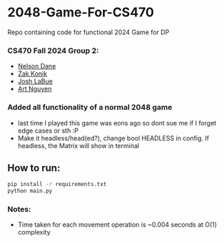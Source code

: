 # 2048-Game-For-CS470

Repo containing code for functional 2024 Game for DP

### CS470 Fall 2024 Group 2:
- [Nelson Dane](https://github.com/NelsonDane)
- [Zak Konik](https://github.com/zakattack02)
- [Josh LaBue](https://github.com/joshlabue)
- [Art Nguyen](https://github.com/ArtGitHubW)

### Added all functionality of a normal 2048 game

- last time I played this game was eons ago so dont sue me if I forget edge cases or sth :P
- Make it headless/head(ed?), change bool HEADLESS in config. If headless, the Matrix will show in terminal

## How to run:
```bash
pip install -r requirements.txt
python main.py
```

### Notes:

- Time taken for each movement operation is ~0.004 seconds at O(1) complexity

